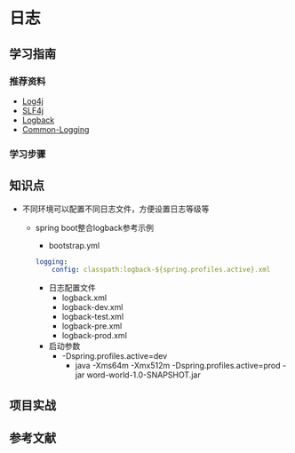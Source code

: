 # 日志

## 学习指南

### 推荐资料

* [Log4j](https://logging.apache.org/log4j/2.x/)
* [SLF4j](https://www.slf4j.org)
* [Logback](https://logback.qos.ch)
* [Common-Logging](http://commons.apache.org/proper/commons-logging)

### 学习步骤

## 知识点

* 不同环境可以配置不同日志文件，方便设置日志等级等
  * spring boot整合logback参考示例
    * bootstrap.yml

    ``` yml
    logging:
        config: classpath:logback-${spring.profiles.active}.xml
    ```

    * 日志配置文件
      * logback.xml
      * logback-dev.xml
      * logback-test.xml
      * logback-pre.xml
      * logback-prod.xml
    * 启动参数
      * -Dspring.profiles.active=dev
        * java -Xms64m -Xmx512m -Dspring.profiles.active=prod -jar word-world-1.0-SNAPSHOT.jar

## 项目实战

## 参考文献
